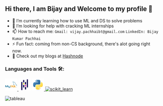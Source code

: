 ## Hi there, I am Bijay and Welcome to my profile 👋

- 🌱 I’m currently learning how to use ML and DS to solve problems
- 🤔 I’m looking for help with cracking ML internships
- 📫 How to reach me: `Gmail: vijay.pachhaibt@gmail.com` `LinkedIn: Bijay Kumar Pachhai`
- ⚡ Fun fact: coming from non-CS background, there's alot going right now. 
- 🔭 Check out my blogs at [Hashnode](https://bijay07.hashnode.dev/)




<h3 align="left">Languages and Tools 🛠:</h3>
<p align="left"> <a href="https://www.w3schools.com/cpp/" target="_blank" rel="noreferrer"> <img src="https://raw.githubusercontent.com/devicons/devicon/master/icons/mysql/mysql-original-wordmark.svg" alt="mysql" width="40" height="40"/> </a>  <img src="https://raw.githubusercontent.com/devicons/devicon/2ae2a900d2f041da66e950e4d48052658d850630/icons/pandas/pandas-original.svg" alt="pandas" width="40" height="40"/>  </a> <a href="https://www.python.org" target="_blank" rel="noreferrer"> <img src="https://raw.githubusercontent.com/devicons/devicon/master/icons/python/python-original.svg" alt="python" width="40" height="40"/> </a> <a href="https://scikit-learn.org/" target="_blank" rel="noreferrer"> <img src="https://upload.wikimedia.org/wikipedia/commons/0/05/Scikit_learn_logo_small.svg" alt="scikit_learn" width="40" height="40"/> </a></p>

![tableau](https://user-images.githubusercontent.com/86017045/190856560-6923711a-d30d-4ecd-a695-211096383d4e.png)
